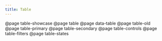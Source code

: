 ```yaml
---
title: Table
---
```


@page table-showcase
@page table
@page data-table
@page table-old
@page table-primary
@page table-secondary
@page table-controls
@page table-filters
@page table-states
